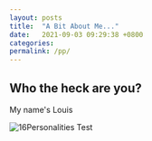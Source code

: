 ```yaml
---
layout: posts
title:  "A Bit About Me..."
date:   2021-09-03 09:29:38 +0800
categories: 
permalink: /pp/
---
```

## Who the heck are you?
My name's Louis

![16Personalities Test](/media/personalitytest16.png)
